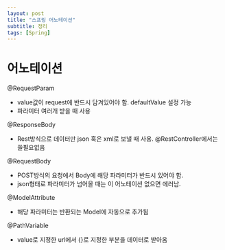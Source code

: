 ```yaml
---
layout: post
title: "스프링 어노테이션"
subtitle: 정리
tags: [Spring]
---
```


# 어노테이션  

@RequestParam
 - value값이 request에 반드시 담겨있어야 함. defaultValue 설정 가능
 - 파라미터 여러개 받을 때 사용  

@ResponseBody
 - Rest방식으로 데이터만 json 혹은 xml로 보낼 때 사용. @RestController에서는 쓸필요없음  

@RequestBody
 - POST방식의 요청에서 Body에 해당 파라미터가 반드시 있어야 함.
 - json형태로 파라미터가 넘어올 때는 이 어노테이션 없으면 에러남.  

@ModelAttribute
 - 해당 파라미터는 반환되는 Model에 자동으로 추가됨  

@PathVariable
 - value로 지정한 url에서 {}로 지정한 부분을 데이터로 받아옴